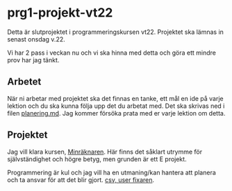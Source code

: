 # prg1-projekt-vt22

Detta är slutprojektet i programmeringskursen vt22. Projektet ska lämnas in senast onsdag v.22.

Vi har 2 pass i veckan nu och vi ska hinna med detta och göra ett mindre prov har jag tänkt.

## Arbetet

När ni arbetar med projektet ska det finnas en tanke, ett mål en ide på varje lektion och du ska kunna följa upp det du arbetat med.
Det ska skrivas ned i filen [planering.md](planering.md).
Jag kommer försöka prata med er varje lektion om detta.

## Projektet

Jag vill klara kursen, [Minräknaren](miniraknaren.md). Här finns det såklart utrymme för självständighet och högre betyg, men grunden är ett E projekt.

Programmering är kul och jag vill ha en utmaning/kan hantera att planera och ta ansvar för att det blir gjort. [csv, user fixaren](usermin.md).

